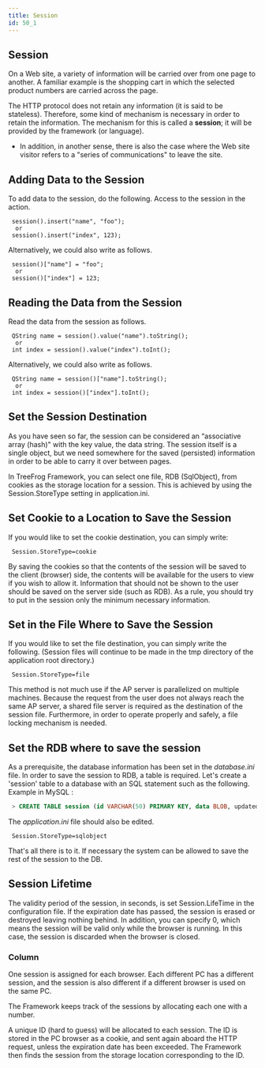 ```yaml
---
title: Session
id: 50_1
---
```


## Session

On a Web site, a variety of information will be carried over from one page to another. A familiar example is the shopping cart in which the selected product numbers are carried across the page.

The HTTP protocol does not retain any information (it is said to be stateless). Therefore, some kind of mechanism is necessary in order to retain the information. The mechanism for this is called a **session**; it will be provided by the framework (or language).

 - In addition, in another sense, there is also the case where the Web site visitor refers to a "series of communications" to leave the site.

## Adding Data to the Session

To add data to the session, do the following. Access to the session in the action.

```
 session().insert("name", "foo");
  or
 session().insert("index", 123);
```

Alternatively, we could also write as follows.

```
 session()["name"] = "foo";
  or
 session()["index"] = 123;
``` 

## Reading the Data from the Session

Read the data from the session as follows.

```
 QString name = session().value("name").toString();
  or
 int index = session().value("index").toInt();
```

Alternatively, we could also write as follows.

```
 QString name = session()["name"].toString();
  or
 int index = session()["index"].toInt();
``` 

## Set the Session Destination

As you have seen so far, the session can be considered an “associative array (hash)" with the key value, the data string. The session itself is a single object, but we need somewhere for the saved (persisted) information in order to be able to carry it over between pages.

In TreeFrog Framework, you can select one file, RDB (SqlObject), from cookies as the storage location for a session.  This is achieved by using the Session.StoreType setting in application.ini.
 

## Set Cookie to a Location to Save the Session

If you would like to set the cookie destination, you can simply write:

```
 Session.StoreType=cookie
``` 

By saving the cookies so that the contents of the session will be saved to the client (browser) side, the contents will be available for the users to view if you wish to allow it. Information that should not be shown to the user should be saved on the server side (such as RDB). As a rule, you should try to put in the session only the minimum necessary information.

## Set in the File Where to Save the Session

If you would like to set the file destination, you can simply write the following. (Session files will continue to be made in the tmp directory of the application root directory.)

```
 Session.StoreType=file
```

This method is not much use if the AP server is parallelized on multiple machines. Because the request from the user does not always reach the same AP server, a shared file server is required as the destination of the session file. Furthermore, in order to operate properly and safely, a file locking mechanism is needed.

## Set the RDB where to save the session

As a prerequisite, the database information has been set in the *database.ini* file.
In order to save the session to RDB, a table is required. Let's create a 'session' table to a database with an SQL statement such as the following.
Example in MySQL :

```sql
 > CREATE TABLE session (id VARCHAR(50) PRIMARY KEY, data BLOB, updated_at TIMESTAMP);
```

The *application.ini* file should also be edited.

```
 Session.StoreType=sqlobject
```

That's all there is to it. If necessary the system can be allowed to save the rest of the session to the DB.

## Session Lifetime

The validity period of the session, in seconds, is set Session.LifeTime in the configuration file. If the expiration date has passed, the session is erased or destroyed leaving nothing behind. In addition, you can specify 0, which means the session will be valid only while the browser is running. In this case, the session is discarded when the browser is closed.

### Column

One session is assigned for each browser. Each different PC has a different session, and the session is also different if a different browser is used on the same PC.

The Framework keeps track of the sessions by allocating each one with a number.

A unique ID (hard to guess) will be allocated to each session. The ID is stored in the PC browser as a cookie, and sent again aboard the HTTP request, unless the expiration date has been exceeded. The Framework then finds the session from the storage location corresponding to the ID.